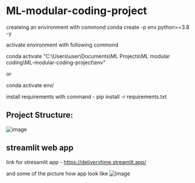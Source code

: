 # ML-modular-coding-project

createing an environment with commond 
conda create -p env python==3.8 -y

activate environment with following commond

conda activate "C:\Users\user\Documents\ML Projects\ML modular coding\ML-modular-coding-project\env"

or 

conda activate env/

install requirements with command - pip install -r requirements.txt

## Project Structure:
![image](https://github.com/kalehariprasad/ML-modular-coding-project/assets/106798714/379fcc83-491c-4b28-917c-be4ada23b5c8)

## streamlit web app


 link for stresamlit app - https://deliverytime.streamlit.app/

 and some of the picture how app look like
 ![image](https://github.com/kalehariprasad/ML-modular-coding-project/assets/106798714/01da4c90-3896-4a2e-9634-886969009501)






